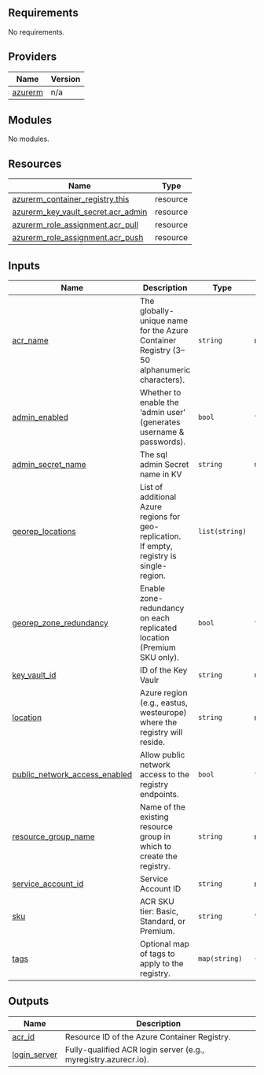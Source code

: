 <!-- BEGIN_TF_DOCS -->
## Requirements

No requirements.

## Providers

| Name | Version |
|------|---------|
| <a name="provider_azurerm"></a> [azurerm](#provider\_azurerm) | n/a |

## Modules

No modules.

## Resources

| Name | Type |
|------|------|
| [azurerm_container_registry.this](https://registry.terraform.io/providers/hashicorp/azurerm/latest/docs/resources/container_registry) | resource |
| [azurerm_key_vault_secret.acr_admin](https://registry.terraform.io/providers/hashicorp/azurerm/latest/docs/resources/key_vault_secret) | resource |
| [azurerm_role_assignment.acr_pull](https://registry.terraform.io/providers/hashicorp/azurerm/latest/docs/resources/role_assignment) | resource |
| [azurerm_role_assignment.acr_push](https://registry.terraform.io/providers/hashicorp/azurerm/latest/docs/resources/role_assignment) | resource |

## Inputs

| Name | Description | Type | Default | Required |
|------|-------------|------|---------|:--------:|
| <a name="input_acr_name"></a> [acr\_name](#input\_acr\_name) | The globally-unique name for the Azure Container Registry (3–50 alphanumeric characters). | `string` | n/a | yes |
| <a name="input_admin_enabled"></a> [admin\_enabled](#input\_admin\_enabled) | Whether to enable the ‘admin user’ (generates username & passwords). | `bool` | `false` | no |
| <a name="input_admin_secret_name"></a> [admin\_secret\_name](#input\_admin\_secret\_name) | The sql admin Secret name in KV | `string` | `null` | no |
| <a name="input_georep_locations"></a> [georep\_locations](#input\_georep\_locations) | List of additional Azure regions for geo-replication.<br/>If empty, registry is single-region. | `list(string)` | `[]` | no |
| <a name="input_georep_zone_redundancy"></a> [georep\_zone\_redundancy](#input\_georep\_zone\_redundancy) | Enable zone-redundancy on each replicated location (Premium SKU only). | `bool` | `false` | no |
| <a name="input_key_vault_id"></a> [key\_vault\_id](#input\_key\_vault\_id) | ID of the Key Vaulr | `string` | `null` | no |
| <a name="input_location"></a> [location](#input\_location) | Azure region (e.g., eastus, westeurope) where the registry will reside. | `string` | n/a | yes |
| <a name="input_public_network_access_enabled"></a> [public\_network\_access\_enabled](#input\_public\_network\_access\_enabled) | Allow public network access to the registry endpoints. | `bool` | `false` | no |
| <a name="input_resource_group_name"></a> [resource\_group\_name](#input\_resource\_group\_name) | Name of the existing resource group in which to create the registry. | `string` | n/a | yes |
| <a name="input_service_account_id"></a> [service\_account\_id](#input\_service\_account\_id) | Service Account ID | `string` | n/a | yes |
| <a name="input_sku"></a> [sku](#input\_sku) | ACR SKU tier: Basic, Standard, or Premium. | `string` | `"Standard"` | no |
| <a name="input_tags"></a> [tags](#input\_tags) | Optional map of tags to apply to the registry. | `map(string)` | `{}` | no |

## Outputs

| Name | Description |
|------|-------------|
| <a name="output_acr_id"></a> [acr\_id](#output\_acr\_id) | Resource ID of the Azure Container Registry. |
| <a name="output_login_server"></a> [login\_server](#output\_login\_server) | Fully-qualified ACR login server (e.g., myregistry.azurecr.io). |
<!-- END_TF_DOCS -->